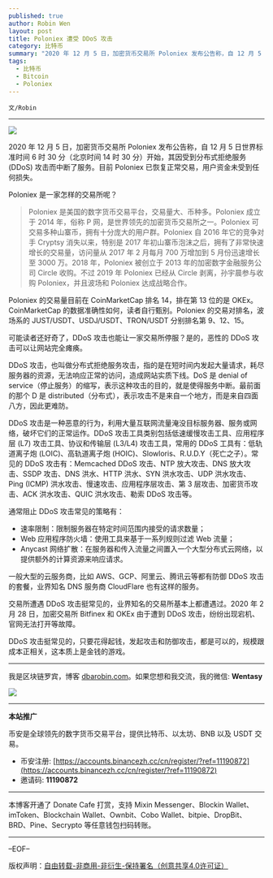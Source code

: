 ```yaml
---
published: true
author: Robin Wen
layout: post
title: Poloniex 遭受 DDoS 攻击
category: 比特币
summary: "2020 年 12 月 5 日，加密货币交易所 Poloniex 发布公告称，自 12 月 5 日世界标准时间 6 时 30 分（北京时间 14 时 30 分）开始，其因受到分布式拒绝服务 (DDoS) 攻击而中断了服务。目前 Poloniex 已恢复正常交易，用户资金未受到任何损失。交易所遭遇 DDoS 攻击挺常见的，业界知名的交易所基本上都遭遇过。2020 年 2 月 28 日，加密交易所 Bitfinex 和 OKEx 由于遭到 DDoS 攻击，纷纷出现宕机、官网无法打开等故障。DDoS 攻击挺常见的，只要花得起钱，发起攻击和防御攻击，都是可以的，规模跟成本正相关，这本质上是金钱的游戏。"
tags:
  - 比特币
  - Bitcoin
  - Poloniex
---
```


`文/Robin`

***

![](https://cdn.dbarobin.com/wi9y8mc.png)

2020 年 12 月 5 日，加密货币交易所 Poloniex 发布公告称，自 12 月 5 日世界标准时间 6 时 30 分（北京时间 14 时 30 分）开始，其因受到分布式拒绝服务 (DDoS) 攻击而中断了服务。目前 Poloniex 已恢复正常交易，用户资金未受到任何损失。

Poloniex 是一家怎样的交易所呢？

> Poloniex 是美国的数字货币交易平台，交易量大、币种多。Poloniex 成立于 2014 年，俗称 P 网，是世界领先的加密货币交易所之一。Poloniex 可交易多种山寨币，拥有十分庞大的用户群。Poloniex 自 2016 年它的竞争对手 Cryptsy 消失以来，特别是 2017 年初山寨币泡沫之后，拥有了非常快速增长的交易量，访问量从 2017 年 2 月每月 700 万增加到 5 月份迅速增长至 3000 万。2018 年，Poloniex 被创立于 2013 年的加密数字金融服务公司 Circle 收购。不过 2019 年 Poloniex 已经从 Circle 剥离，孙宇晨参与收购 Poloniex，并且波场和 Poloniex 达成战略合作。

Poloniex 的交易量目前在 CoinMarketCap 排名 14，排在第 13 位的是 OKEx。CoinMarketCap 的数据准确性如何，读者自行甄别。Poloniex 的交易对排名，波场系的 JUST/USDT、USDJ/USDT、TRON/USDT 分别排名第 9、12、15。

可能读者还好奇了，DDoS 攻击也能让一家交易所停服？是的，恶性的 DDoS 攻击可以让网站完全瘫痪。

DDoS 攻击，也叫做分布式拒绝服务攻击，指的是在短时间内发起大量请求，耗尽服务器的资源，无法响应正常的访问，造成网站实质下线。DoS 是 denial of service（停止服务）的缩写，表示这种攻击的目的，就是使得服务中断。最前面的那个 D 是 distributed（分布式），表示攻击不是来自一个地方，而是来自四面八方，因此更难防。

DDoS 攻击是一种恶意的行为，利用大量互联网流量淹没目标服务器、服务或网络，破坏它们的正常运作。DDoS 攻击工具类别包括低速缓慢攻击工具、应用程序层 (L7) 攻击工具、协议和传输层 (L3/L4) 攻击工具，常用的 DDoS 工具有：低轨道离子炮 (LOIC)、高轨道离子炮 (HOIC)、Slowloris、R.U.D.Y（死亡之子）。常见的 DDoS 攻击有：Memcached DDoS 攻击、NTP 放大攻击、DNS 放大攻击、SSDP 攻击、DNS 洪水、HTTP 洪水、SYN 洪水攻击、UDP 洪水攻击、Ping (ICMP) 洪水攻击、慢速攻击、应用程序层攻击、第 3 层攻击、加密货币攻击、ACK 洪水攻击、QUIC 洪水攻击、勒索 DDoS 攻击等。

通常阻止 DDoS 攻击常见的策略有：

* 速率限制：限制服务器在特定时间范围内接受的请求数量；
* Web 应用程序防火墙：使用工具来基于一系列规则过滤 Web 流量；
* Anycast 网络扩散：在服务器和传入流量之间置入一个大型分布式云网络，以提供额外的计算资源来响应请求。

一般大型的云服务商，比如 AWS、GCP、阿里云、腾讯云等都有防御 DDoS 攻击的套餐，业界知名 DNS 服务商 CloudFlare 也有这样的服务。

交易所遭遇 DDoS 攻击挺常见的，业界知名的交易所基本上都遭遇过。2020 年 2 月 28 日，加密交易所 Bitfinex 和 OKEx 由于遭到 DDoS 攻击，纷纷出现宕机、官网无法打开等故障。

DDoS 攻击挺常见的，只要花得起钱，发起攻击和防御攻击，都是可以的，规模跟成本正相关，这本质上是金钱的游戏。

***

我是区块链罗宾，博客 [dbarobin.com](https://dbarobin.com/)。如果您想和我交流，我的微信: **Wentasy**

![](https://cdn.dbarobin.com/v4yywe2.png)

***

**本站推广**

币安是全球领先的数字货币交易平台，提供比特币、以太坊、BNB 以及 USDT 交易。

* 币安注册: [https://accounts.binancezh.cc/cn/register/?ref=11190872](https://accounts.binancezh.cc/cn/register/?ref=11190872)
* 邀请码: **11190872**

***

本博客开通了 Donate Cafe 打赏，支持 Mixin Messenger、Blockin Wallet、imToken、Blockchain Wallet、Ownbit、Cobo Wallet、bitpie、DropBit、BRD、Pine、Secrypto 等任意钱包扫码转账。

<center>
    <div class="--donate-button"
         data-button-id="f8b9df0d-af9a-460d-8258-d3f435445075"
    ></div>
</center>

***

–EOF–

版权声明：[自由转载-非商用-非衍生-保持署名（创意共享4.0许可证）](http://creativecommons.org/licenses/by-nc-nd/4.0/deed.zh)